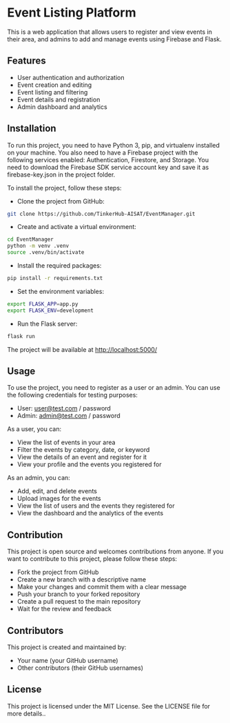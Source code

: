 # Event Listing Platform

This is a web application that allows users to register and view events in their area, and admins to add and manage events using Firebase and Flask.

## Features

- User authentication and authorization
- Event creation and editing
- Event listing and filtering
- Event details and registration
- Admin dashboard and analytics

## Installation

To run this project, you need to have Python 3, pip, and virtualenv installed on your machine. You also need to have a Firebase project with the following services enabled: Authentication, Firestore, and Storage. You need to download the Firebase SDK service account key and save it as firebase-key.json in the project folder.

To install the project, follow these steps:

- Clone the project from GitHub:

```bash
git clone https://github.com/TinkerHub-AISAT/EventManager.git
```

- Create and activate a virtual environment:

```bash
cd EventManager
python -m venv .venv
source .venv/bin/activate
```

- Install the required packages:

```bash
pip install -r requirements.txt
```

- Set the environment variables:

```bash
export FLASK_APP=app.py
export FLASK_ENV=development
```

- Run the Flask server:

```bash
flask run
```

The project will be available at <http://localhost:5000/>

## Usage

To use the project, you need to register as a user or an admin. You can use the following credentials for testing purposes:

- User: <user@test.com> / password
- Admin: <admin@test.com> / password

As a user, you can:

- View the list of events in your area
- Filter the events by category, date, or keyword
- View the details of an event and register for it
- View your profile and the events you registered for

As an admin, you can:

- Add, edit, and delete events
- Upload images for the events
- View the list of users and the events they registered for
- View the dashboard and the analytics of the events

## Contribution

This project is open source and welcomes contributions from anyone. If you want to contribute to this project, please follow these steps:

- Fork the project from GitHub
- Create a new branch with a descriptive name
- Make your changes and commit them with a clear message
- Push your branch to your forked repository
- Create a pull request to the main repository
- Wait for the review and feedback

## Contributors

This project is created and maintained by:

- Your name (your GitHub username)
- Other contributors (their GitHub usernames)

## License

This project is licensed under the MIT License. See the LICENSE file for more details..

